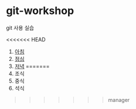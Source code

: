 # git-workshop
git 사용 실습

<<<<<<< HEAD
1. [아침](morning.md)
2. [점심](lunch.md)
3. [저녁](dinner.md)
=======
1. 조식
2. 중식
3. 석식
>>>>>>> manager
